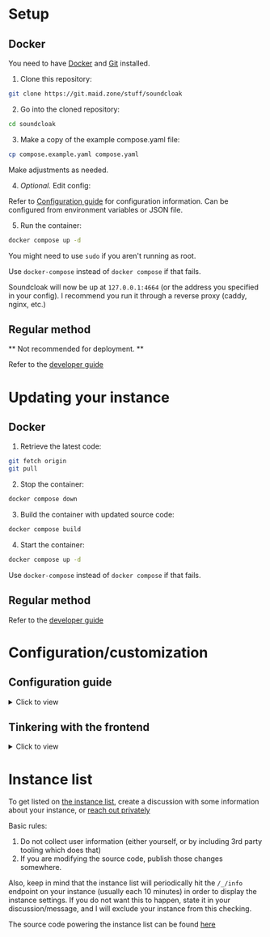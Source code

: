 # Setup

## Docker

You need to have [Docker](https://docker.com) and [Git](https://git-scm.com) installed.

1. Clone this repository:

```sh
git clone https://git.maid.zone/stuff/soundcloak
```

2. Go into the cloned repository:

```sh
cd soundcloak
```

3. Make a copy of the example compose.yaml file:

```sh
cp compose.example.yaml compose.yaml
```

Make adjustments as needed.

4. *Optional.* Edit config:

Refer to [Configuration guide](#configuration-guide) for configuration information. Can be configured from environment variables or JSON file.

5. Run the container:

```sh
docker compose up -d
```

You might need to use `sudo` if you aren't running as root.

Use `docker-compose` instead of `docker compose` if that fails.

Soundcloak will now be up at `127.0.0.1:4664` (or the address you specified in your config). I recommend you run it through a reverse proxy (caddy, nginx, etc.)

## Regular method

** Not recommended for deployment. **

Refer to the [developer guide](DEV_GUIDE.md#setup)

# Updating your instance

## Docker

1. Retrieve the latest code:

```sh
git fetch origin
git pull
```

2. Stop the container:

```sh
docker compose down
```

3. Build the container with updated source code:

```sh
docker compose build
```

4. Start the container:

```sh
docker compose up -d
```

Use `docker-compose` instead of `docker compose` if that fails.

## Regular method

Refer to the [developer guide](DEV_GUIDE.md#updating-your-local-setup)

# Configuration/customization

## Configuration guide

<details>
<summary>Click to view</summary>

You can only configure in one of the two ways:

- Using config file (`soundcloak.json` in current directory // your own path and filename)
- Using environment variables (`SOUNDCLOAK_CONFIG` must be set to `FROM_ENV`!)

Some notes:

- When specifying time, specify it in seconds.


| JSON key                | Environment variable       | Default value                                                                                                                                                                                                                                            | Description                                                                                                                                                                                                                                                                                                                                                         |
| ------------------------- | ---------------------------- | ---------------------------------------------------------------------------------------------------------------------------------------------------------------------------------------------------------------------------------------------------------- | --------------------------------------------------------------------------------------------------------------------------------------------------------------------------------------------------------------------------------------------------------------------------------------------------------------------------------------------------------------------- |
| None                    | SOUNDCLOAK_CONFIG          | soundcloak.json                                                                                                                                                                                                                                          | File to load soundcloak config from. If set to `FROM_ENV`, soundcloak loads the config from environment variables.                                                                                                                                                                                                                                                   |
| GetWebProfiles          | GET_WEB_PROFILES           | true                                                                                                                                                                                                                                                     | Retrieve links users set in their profile (social media, website, etc)                                                                                                                                                                                                                                                                                              |
| DefaultPreferences      | DEFAULT_PREFERENCES        | {"Player": "hls", "ProxyStreams": false, "FullyPreloadTrack": false, "ProxyImages": false, "ParseDescriptions": true, "AutoplayNextTrack": false, "DefaultAutoplayMode": "normal", "HLSAudio": "mpeg", "RestreamAudio": "mpeg", "DownloadAudio": "mpeg", "ShowAudio": false, "SearchSuggestions": false, "DynamicLoadComments": false} | see /_/preferences page. [Read more](PREFERENCES.md)                                                                                                                                                                                                                                                                                                                 |
| ProxyImages             | PROXY_IMAGES               | false                                                                                                                                                                                                                                                    | Enables proxying of images (user avatars, track covers etc)                                                                                                                                                                                                                                                                                                         |
| ImageCacheControl       | IMAGE_CACHE_CONTROL        | max-age=600, public, immutable                                                                                                                                                                                                                           | [Cache-Control](https://developer.mozilla.org/en-US/docs/Web/HTTP/Headers/Cache-Control) header value for proxied images. Cached for 10 minutes by default.                                                                                                                                                                                                         |
| ProxyStreams            | PROXY_STREAMS              | false                                                                                                                                                                                                                                                    | Enables proxying of song parts and hls playlist files                                                                                                                                                                                                                                                                                                               |
| Restream                | RESTREAM                   | false                                                                                                                                                                                                                                                    | Enables Restream Player in settings and the /_/restream/:author/:track endpoint. This player can be used without JavaScript. Restream also enables the button for downloading songs.                                                                                                                                                                                |
| RestreamCacheControl    | RESTREAM_CACHE_CONTROL     | max-age=3600, public, immutable                                                                                                                                                                                                                          | [Cache-Control](https://developer.mozilla.org/en-US/docs/Web/HTTP/Headers/Cache-Control) header value for restreamed songs. Cached for 1 hour by default.                                                                                                                                                                                                           |
| ClientIDTTL             | CLIENT_ID_TTL              | 4 hours                                                                                                                                                                                                                                                  | Time until ClientID cache expires. ClientID is used for authenticating with SoundCloud API                                                                                                                                                                                                                                                                          |
| UserTTL                 | USER_TTL                   | 20 minutes                                                                                                                                                                                                                                               | Time until User profile cache expires                                                                                                                                                                                                                                                                                                                               |
| UserCacheCleanDelay     | USER_CACHE_CLEAN_DELAY     | 5 minutes                                                                                                                                                                                                                                                | Time between each cleanup of the cache (to remove expired users)                                                                                                                                                                                                                                                                                                    |
| TrackTTL                | TRACK_TTL                  | 20 minutes                                                                                                                                                                                                                                               | Time until Track data cache expires                                                                                                                                                                                                                                                                                                                                 |
| TrackCacheCleanDelay    | TRACK_CACHE_CLEAN_DELAY    | 5 minutes                                                                                                                                                                                                                                                | Time between each cleanup of the cache (to remove expired tracks)                                                                                                                                                                                                                                                                                                   |
| PlaylistTTL             | PLAYLIST_TTL               | 20 minutes                                                                                                                                                                                                                                               | Time until Playlist data cache expires                                                                                                                                                                                                                                                                                                                              |
| PlaylistCacheCleanDelay | PLAYLIST_CACHE_CLEAN_DELAY | 5 minutes                                                                                                                                                                                                                                                | Time between each cleanup of the cache (to remove expired playlists)                                                                                                                                                                                                                                                                                                |
| UserAgent               | USER_AGENT                 | Mozilla/5.0 (Windows NT 10.0; Win64; x64) AppleWebKit/537.36 (KHTML, like Gecko) Chrome/127.0.0.0 Safari/537.3                                                                                                                                           | User-Agent header used for requests to SoundCloud                                                                                                                                                                                                                                                                                                                   |
| DNSCacheTTL             | DNS_CACHE_TTL              | 60 minutes                                                                                                                                                                                                                                               | Time until DNS cache expires                                                                                                                                                                                                                                                                                                                                        |
| EnableAPI               | ENABLE_API                 | false                                                                                                                                                                                                                                               | Should [API](API.md) be enabled?                                                                                                                                                                                                                                                                                                                                        |
| Network                 | NETWORK                    | tcp4                                                                                                                                                                                                                                                     | Network to listen on. Can be tcp4, tcp6 or unix                                                                                                                                                                                                                                                                                                                     |
| Addr                    | ADDR                       | :4664                                                                                                                                                                                                                                                    | Address and port (or socket path) for soundcloak to listen on                                                                                                                                                                                                                                                                                                                        |
| UnixSocketPerms         | UNIX_SOCKET_PERMS          | 0775                                                                                                                                                                                                                                                    | Permissions for unix socket (Network must be set to unix)                                                                                                                                                                                                                                                                                                                         |
| Prefork                 | PREFORK                    | false                                                                                                                                                                                                                                                    | Run multiple instances of soundcloak locally to be able to handle more requests. Each one will be a separate process, so they will have separate cache.                                                                                                                                                                                                             |
| TrustedProxyCheck       | TRUSTED_PROXY_CHECK        | true                                                                                                                                                                                                                                                     | Use X-Forwarded-* headers if IP is in TrustedProxies list. When disabled, those headers will blindly be used.                                                                                                                                                                                                                                                       |
| TrustedProxies          | TRUSTED_PROXIES            | []                                                                                                                                                                                                                                                       | List of IPs or IP ranges of trusted proxies                                                                                                                                                                                                                                                                                                                         |
| CodegenConfig           | CODEGEN_CONFIG             | false                                                                                                                                                                                                                                                    | Highly recommended to enable. Embeds the config into the binary, which helps reduce size if you aren't using certain features and generally optimize the binary better. Keep in mind that you will have to rebuild the image/binary each time you want to change config. (Note: you need to run `soundcloakctl config codegen` or use docker, as it runs it for you) |
| EmbedFiles              | EMBED_FILES                | false                                                                                                                                                                                                                                                    | Embed files into the binary. Keep in mind that you will have to rebuild the image/binary each time  static files are changed (e.g. custom instance files)                                                                                                                                                                                                           |

</details>

## Tinkering with the frontend

<details>
<summary>Click to view</summary>

I will mainly talk about the static files here. Maybe about the templates too in the future

The static files are stored in `static/assets` folder

### Overriding files

1. Create a folder named `instance` in `static` folder
2. Create a file with the same name as the one you want to override
3. Put whatever you want there

### Basic theming

1. Create `instance.css` file in the `static/instance` folder
2. Put your CSS rules there:

```css
/* Some basic CSS to change colors of the frontend. Put your own colors here as this one probably looks horrible (I did not test it) */
:root {
    --accent: #ffffff;
    --primary: #000000;
    --secondary: #00010a;
    --0: #fafafa; /* Used for things, such as border color for buttons, etc */
    --text: green;
}
```

Refer to `static/assets/global.css` file for existing rules.

</details>

# Instance list

To get listed on [the instance list](https://maid.zone/soundcloak/instances.html), create a discussion with some information about your instance, or [reach out privately](https://laptopc.at)

Basic rules:

1. Do not collect user information (either yourself, or by including 3rd party tooling which does that)
2. If you are modifying the source code, publish those changes somewhere.

Also, keep in mind that the instance list will periodically hit the `/_/info` endpoint on your instance (usually each 10 minutes) in order to display the instance settings. If you do not want this to happen, state it in your discussion/message, and I will exclude your instance from this checking.

The source code powering the instance list can be found [here](https://git.maid.zone/stuff/soundcloak-instances)
